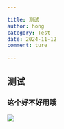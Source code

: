 ```yaml
---

title: 测试
author: hong
category: Test
date: 2024-11-12
comment: ture

---
```




## 测试



### 这个好不好用哦



![](D:\workspaces\justforheart.github.io\src\assets\img\2024-11-12-12-34-49-image.png)
